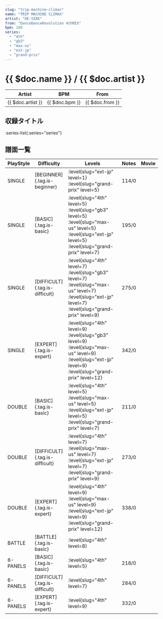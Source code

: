 ```yaml
---
slug: "trip-machine-climax"
name: "TRIP MACHINE CLIMAX"
artist: "DE-SIRE"
from: "DanceDanceRevolution 4thMIX"
bpm: 180
series:
  - "4th"
  - "gb3"
  - "max-us"
  - "ext-jp"
  - "grand-prix"
---
```


# {{ $doc.name }} / {{ $doc.artist }}

|Artist|BPM|From|
|------|---|----|
|{{ $doc.artist }}|{{ $doc.bpm }}|{{ $doc.from }}|

## 収録タイトル

:series-list{:series="series"}

## 譜面一覧

|PlayStyle|Difficulty|Levels|Notes|Movie|
|---------|----------|------|-----|-----|
|SINGLE|[BEGINNER]{.tag.is-beginner}|<div class="field is-grouped is-grouped-multiline"> :level{slug="ext-jp" level=1} :level{slug="grand-prix" level=5}</div>|114/0||
|SINGLE|[BASIC]{.tag.is-basic}|<div class="field is-grouped is-grouped-multiline"> :level{slug="4th" level=5} :level{slug="gb3" level=5} :level{slug="max-us" level=5} :level{slug="ext-jp" level=5} :level{slug="grand-prix" level=7}</div>|195/0||
|SINGLE|[DIFFICULT]{.tag.is-difficult}|<div class="field is-grouped is-grouped-multiline"> :level{slug="4th" level=7} :level{slug="gb3" level=7} :level{slug="max-us" level=7} :level{slug="ext-jp" level=7} :level{slug="grand-prix" level=9}</div>|275/0||
|SINGLE|[EXPERT]{.tag.is-expert}|<div class="field is-grouped is-grouped-multiline"> :level{slug="4th" level=9} :level{slug="gb3" level=9} :level{slug="max-us" level=9} :level{slug="ext-jp" level=9} :level{slug="grand-prix" level=12}</div>|342/0||
|DOUBLE|[BASIC]{.tag.is-basic}|<div class="field is-grouped is-grouped-multiline"> :level{slug="4th" level=5} :level{slug="max-us" level=5} :level{slug="ext-jp" level=5} :level{slug="grand-prix" level=7}</div>|211/0||
|DOUBLE|[DIFFICULT]{.tag.is-difficult}|<div class="field is-grouped is-grouped-multiline"> :level{slug="4th" level=7} :level{slug="max-us" level=7} :level{slug="ext-jp" level=7} :level{slug="grand-prix" level=9}</div>|273/0||
|DOUBLE|[EXPERT]{.tag.is-expert}|<div class="field is-grouped is-grouped-multiline"> :level{slug="4th" level=9} :level{slug="max-us" level=9} :level{slug="ext-jp" level=9} :level{slug="grand-prix" level=12}</div>|338/0||
|BATTLE|[BATTLE]{.tag.is-basic}|<div class="field is-grouped is-grouped-multiline"> :level{slug="4th" level=8}</div>|||
|6-PANELS|[BASIC]{.tag.is-basic}|<div class="field is-grouped is-grouped-multiline"> :level{slug="4th" level=5}</div>|218/0||
|6-PANELS|[DIFFICULT]{.tag.is-difficult}|<div class="field is-grouped is-grouped-multiline"> :level{slug="4th" level=7}</div>|284/0||
|6-PANELS|[EXPERT]{.tag.is-expert}|<div class="field is-grouped is-grouped-multiline"> :level{slug="4th" level=9}</div>|332/0||
